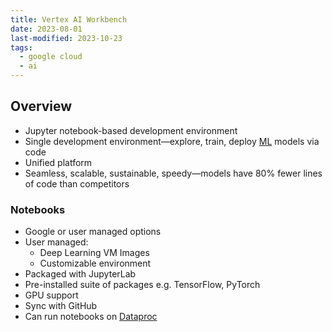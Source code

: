 ```yaml
---
title: Vertex AI Workbench
date: 2023-08-01
last-modified: 2023-10-23
tags:
  - google cloud
  - ai
---
```


## Overview

- Jupyter notebook-based development environment
- Single development environment—explore, train, deploy [ML](notes/Machine%20Learning.md) models via code
- Unified platform
- Seamless, scalable, sustainable, speedy—models have 80% fewer lines of code than competitors

### Notebooks

- Google or user managed options
- User managed:
	- Deep Learning VM Images
	- Customizable environment
- Packaged with JupyterLab
- Pre-installed suite of packages e.g. TensorFlow, PyTorch
- GPU support
- Sync with GitHub
- Can run notebooks on [Dataproc](notes/Dataproc.md)
